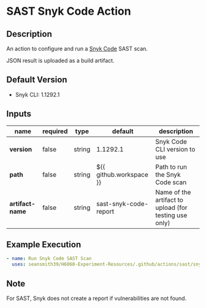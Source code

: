 # SAST Snyk Code Action

## Description

An action to configure and run a [Snyk Code](https://snyk.io/product/snyk-code/) SAST scan.

JSON result is uploaded as a build artifact.

## Default Version

- Snyk CLI: 1.1292.1

## Inputs

| name              | required | type   | default                 | description                                           |
|-------------------| -------- | ------ |-------------------------|-------------------------------------------------------|
| **version**       | false    | string | 1.1292.1                | Snyk Code CLI version to use                          |
| **path**          | false    | string | ${{ github.workspace }} | Path to run the Snyk Code scan                        |
| **artifact-name** | false    | string | sast-snyk-code-report   | Name of the artifact to upload (for testing use only) |

## Example Execution

```yaml
- name: Run Snyk Code SAST Scan
  uses: seansmith39/H6060-Experiment-Resources/.github/actions/sast/snyk-code
```

## Note

For SAST, Snyk does not create a report if vulnerabilities are not found.

